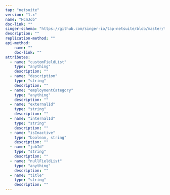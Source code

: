 ```yaml
---
tap: "netsuite"
version: "1.x"
name: "HcmJob"
doc-link: ""
singer-schema: "https://github.com/singer-io/tap-netsuite/blob/master/tap_netsuite/schemas/HcmJob.json"
description: ""
replication-method: ""
api-method:
    name: ""
    doc-link: ""
attributes:
  - name: "customFieldList"
    type: "anything"
    description: ""
  - name: "description"
    type: "string"
    description: ""
  - name: "employmentCategory"
    type: "anything"
    description: ""
  - name: "externalId"
    type: "string"
    description: ""
  - name: "internalId"
    type: "string"
    description: ""
  - name: "isInactive"
    type: "boolean, string"
    description: ""
  - name: "jobId"
    type: "string"
    description: ""
  - name: "nullFieldList"
    type: "anything"
    description: ""
  - name: "title"
    type: "string"
    description: ""
---
```

